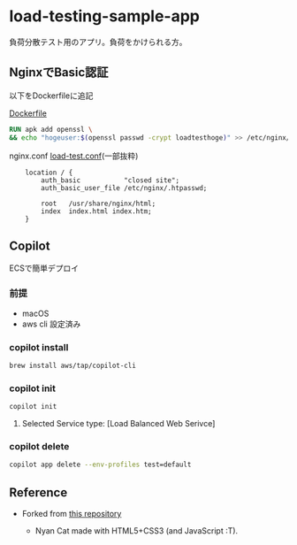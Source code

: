 # load-testing-sample-app
負荷分散テスト用のアプリ。負荷をかけられる方。

## NginxでBasic認証

以下をDockerfileに追記

[Dockerfile](Dockerfile)
```dockerfile
RUN apk add openssl \
&& echo "hogeuser:$(openssl passwd -crypt loadtesthoge)" >> /etc/nginx/.htpasswd
```

nginx.conf
[load-test.conf](conf/nginx/load-test.conf)(一部抜粋)
```nginx
    location / {
        auth_basic           "closed site";
        auth_basic_user_file /etc/nginx/.htpasswd;

        root   /usr/share/nginx/html;
        index  index.html index.htm;
    }
```


## Copilot
ECSで簡単デプロイ

### 前提
- macOS
- aws cli 設定済み
### copilot install
```bash
brew install aws/tap/copilot-cli
```
### copilot init
```bash
copilot init 
```
1. Selected Service type: [Load Balanced Web Serivce]


### copilot delete 
```bash
copilot app delete --env-profiles test=default
```


## Reference
- Forked from [this repository](https://github.com/Daviey/nyan-cat)

    - Nyan Cat made with HTML5+CSS3 (and JavaScript :T).
